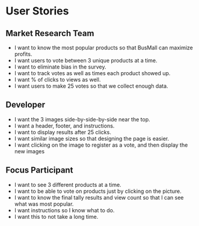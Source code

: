 # User Stories

## Market Research Team
* I want to know the most popular products so that BusMall can maximize profits.
* I want users to vote between 3 unique products at a time.
* I want to eliminate bias in the survey.
* I want to track votes as well as times each product showed up.
* I want % of clicks to views as well.
* I want users to make 25 votes so that we collect enough data.

## Developer
* I want the 3 images side-by-side-by-side near the top.
* I want a header, footer, and instructions.
* I want to display results after 25 clicks.
* I want similar image sizes so that designing the page is easier.
* I want clicking on the image to register as a vote, and then display the new images

## Focus Participant
* I want to see 3 different products at a time.
* I want to be able to vote on products just by clicking on the picture.
* I want to know the final tally results and view count so that I can see what was most popular.
* I want instructions so I know what to do.
* I want this to not take a long time.